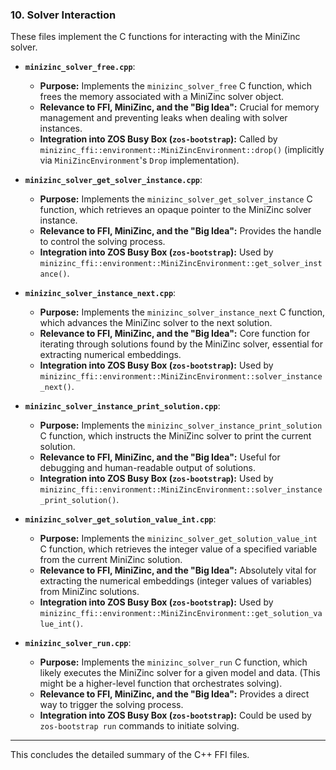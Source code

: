### 10. Solver Interaction

These files implement the C functions for interacting with the MiniZinc solver.

*   **`minizinc_solver_free.cpp`**:
    *   **Purpose:** Implements the `minizinc_solver_free` C function, which frees the memory associated with a MiniZinc solver object.
    *   **Relevance to FFI, MiniZinc, and the "Big Idea":** Crucial for memory management and preventing leaks when dealing with solver instances.
    *   **Integration into ZOS Busy Box (`zos-bootstrap`):** Called by `minizinc_ffi::environment::MiniZincEnvironment::drop()` (implicitly via `MiniZincEnvironment`'s `Drop` implementation).

*   **`minizinc_solver_get_solver_instance.cpp`**:
    *   **Purpose:** Implements the `minizinc_solver_get_solver_instance` C function, which retrieves an opaque pointer to the MiniZinc solver instance.
    *   **Relevance to FFI, MiniZinc, and the "Big Idea":** Provides the handle to control the solving process.
    *   **Integration into ZOS Busy Box (`zos-bootstrap`):** Used by `minizinc_ffi::environment::MiniZincEnvironment::get_solver_instance()`.

*   **`minizinc_solver_instance_next.cpp`**:
    *   **Purpose:** Implements the `minizinc_solver_instance_next` C function, which advances the MiniZinc solver to the next solution.
    *   **Relevance to FFI, MiniZinc, and the "Big Idea":** Core function for iterating through solutions found by the MiniZinc solver, essential for extracting numerical embeddings.
    *   **Integration into ZOS Busy Box (`zos-bootstrap`):** Used by `minizinc_ffi::environment::MiniZincEnvironment::solver_instance_next()`.

*   **`minizinc_solver_instance_print_solution.cpp`**:
    *   **Purpose:** Implements the `minizinc_solver_instance_print_solution` C function, which instructs the MiniZinc solver to print the current solution.
    *   **Relevance to FFI, MiniZinc, and the "Big Idea":** Useful for debugging and human-readable output of solutions.
    *   **Integration into ZOS Busy Box (`zos-bootstrap`):** Used by `minizinc_ffi::environment::MiniZincEnvironment::solver_instance_print_solution()`.

*   **`minizinc_solver_get_solution_value_int.cpp`**:
    *   **Purpose:** Implements the `minizinc_solver_get_solution_value_int` C function, which retrieves the integer value of a specified variable from the current MiniZinc solution.
    *   **Relevance to FFI, MiniZinc, and the "Big Idea":** Absolutely vital for extracting the numerical embeddings (integer values of variables) from MiniZinc solutions.
    *   **Integration into ZOS Busy Box (`zos-bootstrap`):** Used by `minizinc_ffi::environment::MiniZincEnvironment::get_solution_value_int()`.

*   **`minizinc_solver_run.cpp`**:
    *   **Purpose:** Implements the `minizinc_solver_run` C function, which likely executes the MiniZinc solver for a given model and data. (This might be a higher-level function that orchestrates solving).
    *   **Relevance to FFI, MiniZinc, and the "Big Idea":** Provides a direct way to trigger the solving process.
    *   **Integration into ZOS Busy Box (`zos-bootstrap`):** Could be used by `zos-bootstrap run` commands to initiate solving.

---

This concludes the detailed summary of the C++ FFI files.